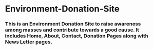 # Environment-Donation-Site
### This is an Environment Donation Site to raise awareness among masses and contribute towards a good cause. It includes Home, About, Contact, Donation  Pages along with News Letter pages.

